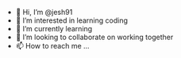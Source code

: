 - 👋 Hi, I’m @jesh91
- 👀 I’m interested in learning coding
- 🌱 I’m currently learning 
- 💞️ I’m looking to collaborate on working together
- 📫 How to reach me ...

<!---
jesh91/jesh91 is a ✨ special ✨ repository because its `README.md` (this file) appears on your GitHub profile.
You can click the Preview link to take a look at your changes.
--->
